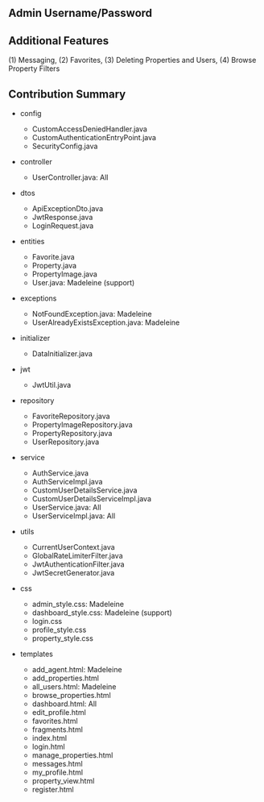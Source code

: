 ## Admin Username/Password

## Additional Features
(1) Messaging, (2) Favorites, (3) Deleting Properties and Users, (4) Browse Property Filters

## Contribution Summary
- config
  - CustomAccessDeniedHandler.java
  - CustomAuthenticationEntryPoint.java
  - SecurityConfig.java
- controller
  - UserController.java: All
- dtos
  - ApiExceptionDto.java
  - JwtResponse.java
  - LoginRequest.java
- entities
  - Favorite.java
  - Property.java
  - PropertyImage.java
  - User.java: Madeleine (support)
- exceptions
  - NotFoundException.java: Madeleine
  - UserAlreadyExistsException.java: Madeleine
- initializer
  - DataInitializer.java
- jwt
  - JwtUtil.java
- repository
  - FavoriteRepository.java
  - PropertyImageRepository.java
  - PropertyRepository.java
  - UserRepository.java
- service
  - AuthService.java
  - AuthServiceImpl.java
  - CustomUserDetailsService.java
  - CustomUserDetailsServiceImpl.java
  - UserService.java: All
  - UserServiceImpl.java: All
- utils
  - CurrentUserContext.java
  - GlobalRateLimiterFilter.java
  - JwtAuthenticationFilter.java
  - JwtSecretGenerator.java

- css
  - admin_style.css: Madeleine
  - dashboard_style.css: Madeleine (support)
  - login.css
  - profile_style.css
  - property_style.css
- templates
  - add_agent.html: Madeleine
  - add_properties.html
  - all_users.html: Madeleine
  - browse_properties.html
  - dashboard.html: All
  - edit_profile.html
  - favorites.html
  - fragments.html
  - index.html
  - login.html
  - manage_properties.html
  - messages.html
  - my_profile.html
  - property_view.html
  - register.html
